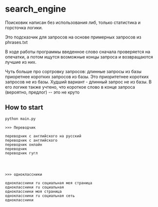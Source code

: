# search_engine
Поисковик написан без использования либ, только статистика и горсточка логики.

Это подсказчик для запросов на основе примерных запросов из phrases.txt

В ходе работы программы введенное слово сначала проверяется на опечатки, а потом ищутся возможные концы запроса и возвращаются лучшие из них.

Чуть больше про сортровку запросов: длинные запросы из базы приоретнее коротких запросов из базы. Это приоритетнее коротких запросов не из базы. Худший вариант - длинный запрос не из базы.
В его логике также учтено, что короткое слово в конце запроса (вероятно, предлог) -- это не круто


## How to start
```python
python main.py
```

```
>>> Переводчик

переводчик с английского на русский
переводчик с английского
переводчик онлайн
переводчик
переводчик гугл
```

```



>>> одноклассники

одноклассники ru социальная моя страница
одноклассники ru социальная
одноклассники моя страница
одноклассники ru социальная сеть
одноклассники
```
